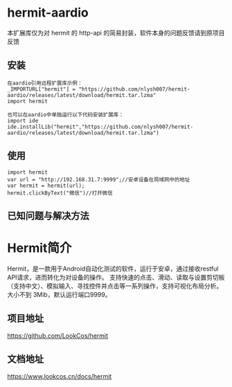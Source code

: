 # hermit-aardio
本扩展库仅为对 hermit 的 http-api 的简易封装，软件本身的问题反馈请到原项目反馈
## 安装
```
在aardio引用远程扩展库示例：
_IMPORTURL["hermit"] = "https://github.com/nlysh007/hermit-aardio/releases/latest/download/hermit.tar.lzma"
import hermit

也可以在aardio中单独运行以下代码安装扩展库：
import ide
ide.installLib("hermit","https://github.com/nlysh007/hermit-aardio/releases/latest/download/hermit.tar.lzma")
```
## 使用
```
import hermit
var url = "http://192.168.31.7:9999";//安卓设备在局域网中的地址
var hermit = hermit(url);  
hermit.clickByText("微信")//打开微信
```
## 已知问题与解决方法



# Hermit简介
Hermit，是一款用于Android自动化测试的软件，运行于安卓，通过接收restful API请求，进而转化为对设备的操作。
支持快速的点击、滑动、读取与设置剪切板（支持中文）、模拟输入、寻找控件并点击等一系列操作，支持可视化布局分析。
大小不到 3Mib，默认运行端口9999。
## 项目地址
https://github.com/LookCos/hermit
## 文档地址
https://www.lookcos.cn/docs/hermit
